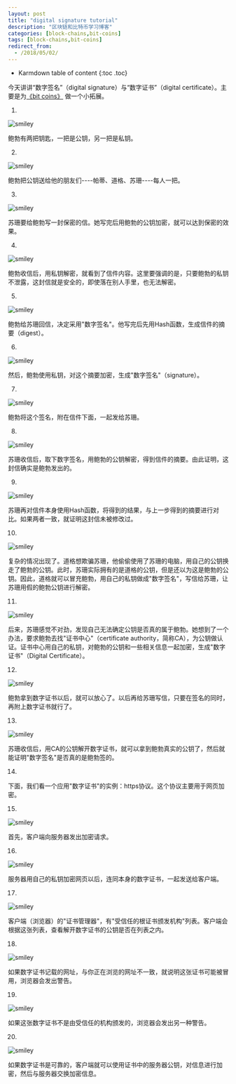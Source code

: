 ```yaml
---
layout: post
title: "digital signature tutorial"
description: "区块链和比特币学习博客"
categories: [block-chains,bit-coins]
tags: [block-chains,bit-coins]
redirect_from:
  - /2018/05/02/
---
```


* Karmdown table of content
{:toc .toc}

今天讲讲“数字签名”（digital signature）与“数字证书”（digital certificate）。主要是为[《bit coins》](http://wuduo.me/blog/2018/04/28/bit-coins/) 做一个小拓展。

1.

![smiley](\assets\images\usedInBlogs\digitalSignature\1.png)

鲍勃有两把钥匙，一把是公钥，另一把是私钥。

2.

![smiley](\assets\images\usedInBlogs\digitalSignature\2.png)

鲍勃把公钥送给他的朋友们----帕蒂、道格、苏珊----每人一把。

3.

![smiley](\assets\images\usedInBlogs\digitalSignature\3.png)

苏珊要给鲍勃写一封保密的信。她写完后用鲍勃的公钥加密，就可以达到保密的效果。

4.

![smiley](\assets\images\usedInBlogs\digitalSignature\4.png)

鲍勃收信后，用私钥解密，就看到了信件内容。这里要强调的是，只要鲍勃的私钥不泄露，这封信就是安全的，即使落在别人手里，也无法解密。

5.

![smiley](\assets\images\usedInBlogs\digitalSignature\5.png)

鲍勃给苏珊回信，决定采用"数字签名"。他写完后先用Hash函数，生成信件的摘要（digest）。

6.

![smiley](\assets\images\usedInBlogs\digitalSignature\6.png)

然后，鲍勃使用私钥，对这个摘要加密，生成"数字签名"（signature）。

7.

![smiley](\assets\images\usedInBlogs\digitalSignature\7.png)

鲍勃将这个签名，附在信件下面，一起发给苏珊。

8.

![smiley](\assets\images\usedInBlogs\digitalSignature\8.png)

苏珊收信后，取下数字签名，用鲍勃的公钥解密，得到信件的摘要。由此证明，这封信确实是鲍勃发出的。

9.

![smiley](\assets\images\usedInBlogs\digitalSignature\9.png)

苏珊再对信件本身使用Hash函数，将得到的结果，与上一步得到的摘要进行对比。如果两者一致，就证明这封信未被修改过。

10.

![smiley](\assets\images\usedInBlogs\digitalSignature\10.png)

复杂的情况出现了。道格想欺骗苏珊，他偷偷使用了苏珊的电脑，用自己的公钥换走了鲍勃的公钥。此时，苏珊实际拥有的是道格的公钥，但是还以为这是鲍勃的公钥。因此，道格就可以冒充鲍勃，用自己的私钥做成"数字签名"，写信给苏珊，让苏珊用假的鲍勃公钥进行解密。

11.

![smiley](\assets\images\usedInBlogs\digitalSignature\11.png)

后来，苏珊感觉不对劲，发现自己无法确定公钥是否真的属于鲍勃。她想到了一个办法，要求鲍勃去找"证书中心"（certificate authority，简称CA），为公钥做认证。证书中心用自己的私钥，对鲍勃的公钥和一些相关信息一起加密，生成"数字证书"（Digital Certificate）。

12.

![smiley](\assets\images\usedInBlogs\digitalSignature\12.png)

鲍勃拿到数字证书以后，就可以放心了。以后再给苏珊写信，只要在签名的同时，再附上数字证书就行了。

13.

![smiley](\assets\images\usedInBlogs\digitalSignature\13.png)

苏珊收信后，用CA的公钥解开数字证书，就可以拿到鲍勃真实的公钥了，然后就能证明"数字签名"是否真的是鲍勃签的。

14.

下面，我们看一个应用"数字证书"的实例：https协议。这个协议主要用于网页加密。

15.

![smiley](\assets\images\usedInBlogs\digitalSignature\15.png)

首先，客户端向服务器发出加密请求。

16.

![smiley](\assets\images\usedInBlogs\digitalSignature\16.png)

服务器用自己的私钥加密网页以后，连同本身的数字证书，一起发送给客户端。

17.

![smiley](\assets\images\usedInBlogs\digitalSignature\17.png)

客户端（浏览器）的"证书管理器"，有"受信任的根证书颁发机构"列表。客户端会根据这张列表，查看解开数字证书的公钥是否在列表之内。

18.

![smiley](\assets\images\usedInBlogs\digitalSignature\18.png)

如果数字证书记载的网址，与你正在浏览的网址不一致，就说明这张证书可能被冒用，浏览器会发出警告。

19.

![smiley](\assets\images\usedInBlogs\digitalSignature\19.jpg)

如果这张数字证书不是由受信任的机构颁发的，浏览器会发出另一种警告。

20.

![smiley](\assets\images\usedInBlogs\digitalSignature\20.png)

如果数字证书是可靠的，客户端就可以使用证书中的服务器公钥，对信息进行加密，然后与服务器交换加密信息。